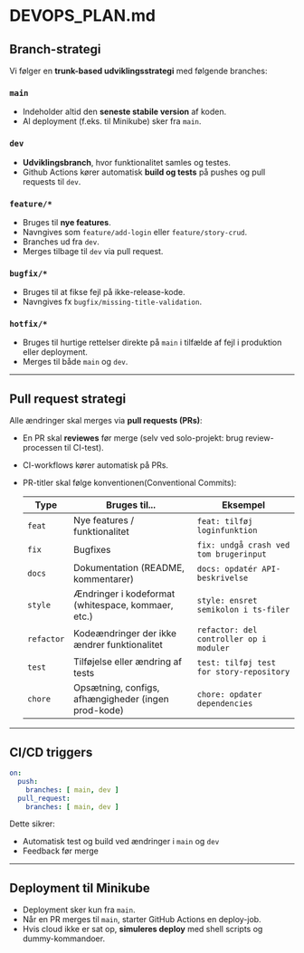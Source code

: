 
# DEVOPS_PLAN.md

## Branch-strategi

Vi følger en **trunk-based udviklingsstrategi** med følgende branches:

### `main`
- Indeholder altid den **seneste stabile version** af koden.
- Al deployment (f.eks. til Minikube) sker fra `main`.

### `dev`
- **Udviklingsbranch**, hvor funktionalitet samles og testes.
- Github Actions kører automatisk **build og tests** på pushes og pull requests til `dev`.

### `feature/*`
- Bruges til **nye features**.
- Navngives som `feature/add-login` eller `feature/story-crud`.
- Branches ud fra `dev`.
- Merges tilbage til `dev` via pull request.

### `bugfix/*`
- Bruges til at fikse fejl på ikke-release-kode.
- Navngives fx `bugfix/missing-title-validation`.

### `hotfix/*`
- Bruges til hurtige rettelser direkte på `main` i tilfælde af fejl i produktion eller deployment.
- Merges til både `main` og `dev`.

---

## Pull request strategi

Alle ændringer skal merges via **pull requests (PRs)**:
- En PR skal **reviewes** før merge (selv ved solo-projekt: brug review-processen til CI-test).
- CI-workflows kører automatisk på PRs.
- PR-titler skal følge konventionen(Conventional Commits):

  | Type       | Bruges til...                                           | Eksempel                                 |
  |------------|----------------------------------------------------------|------------------------------------------|
  | `feat`     | Nye features / funktionalitet                            | `feat: tilføj loginfunktion`             |
  | `fix`      | Bugfixes                                                 | `fix: undgå crash ved tom brugerinput`   |
  | `docs`     | Dokumentation (README, kommentarer)                      | `docs: opdatér API-beskrivelse`          |
  | `style`    | Ændringer i kodeformat (whitespace, kommaer, etc.)       | `style: ensret semikolon i ts-filer`     |
  | `refactor` | Kodeændringer der ikke ændrer funktionalitet             | `refactor: del controller op i moduler`  |
  | `test`     | Tilføjelse eller ændring af tests                        | `test: tilføj test for story-repository` |
  | `chore`    | Opsætning, configs, afhængigheder (ingen prod-kode)     | `chore: opdater dependencies`            |


---

## CI/CD triggers

```yaml
on:
  push:
    branches: [ main, dev ]
  pull_request:
    branches: [ main, dev ]
```

Dette sikrer:
- Automatisk test og build ved ændringer i `main` og `dev`
- Feedback før merge

---

## Deployment til Minikube

- Deployment sker kun fra `main`.
- Når en PR merges til `main`, starter GitHub Actions en deploy-job.
- Hvis cloud ikke er sat op, **simuleres deploy** med shell scripts og dummy-kommandoer.

